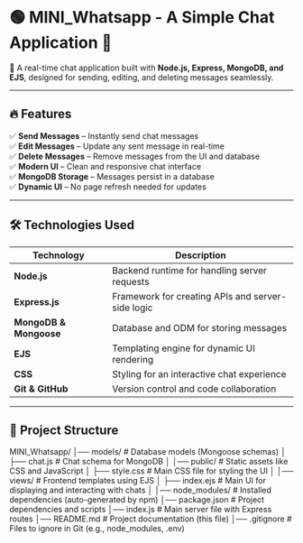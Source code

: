 # 🟢 MINI_Whatsapp - A Simple Chat Application 💬

🚀 A real-time chat application built with **Node.js, Express, MongoDB, and EJS**, designed for sending, editing, and deleting messages seamlessly.

---

## 🔥 Features
✅ **Send Messages** – Instantly send chat messages  
✅ **Edit Messages** – Update any sent message in real-time  
✅ **Delete Messages** – Remove messages from the UI and database  
✅ **Modern UI** – Clean and responsive chat interface  
✅ **MongoDB Storage** – Messages persist in a database  
✅ **Dynamic UI** – No page refresh needed for updates  

---

## 🛠️ Technologies Used
| Technology | Description |
|------------|------------|
| **Node.js** | Backend runtime for handling server requests |
| **Express.js** | Framework for creating APIs and server-side logic |
| **MongoDB & Mongoose** | Database and ODM for storing messages |
| **EJS** | Templating engine for dynamic UI rendering |
| **CSS** | Styling for an interactive chat experience |
| **Git & GitHub** | Version control and code collaboration |

---

## 📂 Project Structure

MINI_Whatsapp/
│── models/               # Database models (Mongoose schemas)
│   ├── chat.js          # Chat schema for MongoDB
│
│── public/               # Static assets like CSS and JavaScript
│   ├── style.css        # Main CSS file for styling the UI
│
│── views/                # Frontend templates using EJS
│   ├── index.ejs        # Main UI for displaying and interacting with chats
│
│── node_modules/         # Installed dependencies (auto-generated by npm)
│── package.json          # Project dependencies and scripts
│── index.js              # Main server file with Express routes
│── README.md             # Project documentation (this file)
│── .gitignore            # Files to ignore in Git (e.g., node_modules, .env)

